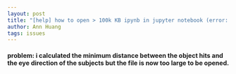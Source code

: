 ```yaml
---
layout: post
title: "[help] how to open > 100k KB ipynb in jupyter notebook (error: memory too low)"
author: Ann Huang
tags: issues
---
```


#### problem: i calculated the minimum distance between the object hits and the eye direction of the  subjects but the file is now too large to be opened.
